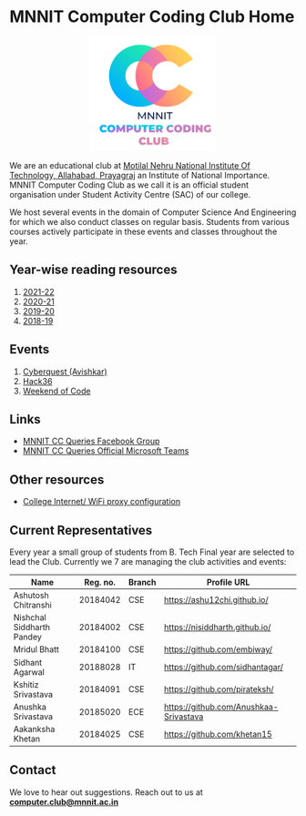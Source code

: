 <head>
    <meta property='og:image' content='{{site.url}}/{{page.image}}'/>
    <meta property='og:type' content='website' />
</head>

# MNNIT Computer Coding Club Home

<div align="center">
    <img src="./cclogo.png" alt="MNNIT Computer Coding Club logo" height=200/>
</div>

We are an educational club at [Motilal Nehru National Institute Of Technology, Allahabad, Prayagraj](http://www.mnnit.ac.in/) an Institute of National Importance. MNNIT Computer Coding Club as we call it is an official student organisation under Student Activity Centre (SAC) of our college.

We host several events in the domain of Computer Science And Engineering for which we also conduct classes on regular basis. Students from various courses actively participate in these events and classes throughout the year.

## Year-wise reading resources

1. [2021-22](https://github.com/CC-MNNIT/2021-22-Classes)
2. [2020-21](https://github.com/CC-MNNIT/2020-21-Classes)
3. [2019-20](https://github.com/CC-MNNIT/2019-20-Classes)
4. [2018-19](https://github.com/CC-MNNIT/2018-19-Classes)

## Events

1. [Cyberquest (Avishkar)](https://avishkar.mnnit.ac.in/events/sub_events/cyberquest/)
2. [Hack36](https://www.hack36.com/)
3. [Weekend of Code](https://woc2k21.github.io/)

## Links

- [MNNIT CC Queries Facebook Group](https://www.facebook.com/groups/ccqueries)
- [MNNIT CC Queries Official Microsoft Teams](https://bit.ly/ccqueriesteam)

## Other resources

- [College Internet/ WiFi proxy configuration](https://github.com/CC-MNNIT/proxy-settings)

## Current Representatives

Every year a small group of students from B. Tech Final year are selected to lead the Club. Currently we 7 are managing the club activities and events:

| Name                      | Reg. no. | Branch | Profile URL                            |
| ------------------------- | -------- | ------ | -------------------------------------- |
| Ashutosh Chitranshi       | 20184042 | CSE    | https://ashu12chi.github.io/           |
| Nishchal Siddharth Pandey | 20184002 | CSE    | https://nisiddharth.github.io/         |
| Mridul Bhatt              | 20184100 | CSE    | https://github.com/embiway/            |
| Sidhant Agarwal           | 20188028 | IT     | https://github.com/sidhantagar/        |
| Kshitiz Srivastava        | 20184091 | CSE    | https://github.com/pirateksh/          |
| Anushka Srivastava        | 20185020 | ECE    | https://github.com/Anushkaa-Srivastava |
| Aakanksha Khetan          | 20184025 | CSE    | https://github.com/khetan15            |

## Contact

We love to hear out suggestions. Reach out to us at [<strong>computer.club@mnnit.ac.in</strong>](mailto:computer.club@mnnit.ac.in)
